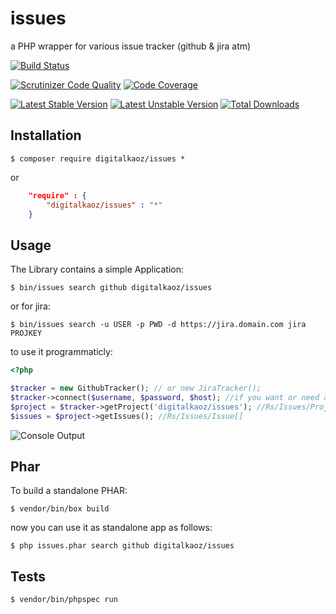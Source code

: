 issues
======

a PHP wrapper for various issue tracker (github & jira atm)

[![Build Status](https://travis-ci.org/digitalkaoz/issues.svg?branch=master)](https://travis-ci.org/digitalkaoz/issues)

[![Scrutinizer Code Quality](https://scrutinizer-ci.com/g/digitalkaoz/issues/badges/quality-score.png?b=master)](https://scrutinizer-ci.com/g/digitalkaoz/issues/?branch=master)
[![Code Coverage](https://scrutinizer-ci.com/g/digitalkaoz/issues/badges/coverage.png?b=master)](https://scrutinizer-ci.com/g/digitalkaoz/issues/?branch=master)

[![Latest Stable Version](https://poser.pugx.org/digitalkaoz/issues/version.svg)](https://packagist.org/packages/digitalkaoz/issues)
[![Latest Unstable Version](https://poser.pugx.org/digitalkaoz/issues/v/unstable.svg)](//packagist.org/packages/digitalkaoz/issues) 
[![Total Downloads](https://poser.pugx.org/digitalkaoz/issues/downloads.svg)](https://packagist.org/packages/digitalkaoz/issues)


Installation
------------

```
$ composer require digitalkaoz/issues *
```

or

```json
    "require" : {
        "digitalkaoz/issues" : "*"
    }
```

Usage
-----

The Library contains a simple Application:

```
$ bin/issues search github digitalkaoz/issues
```

or for jira:

```
$ bin/issues search -u USER -p PWD -d https://jira.domain.com jira PROJKEY
```

to use it programmaticly:

```php
<?php

$tracker = new GithubTracker(); // or new JiraTracker();
$tracker->connect($username, $password, $host); //if you want or need authentication
$project = $tracker->getProject('digitalkaoz/issues'); //Rs/Issues/Project
$issues = $project->getIssues(); //Rs/Issues/Issue[]

```

![Console Output](http://i57.tinypic.com/vrgfg2.png)

Phar
----

To build a standalone PHAR:

```
$ vendor/bin/box build
```

now you can use it as standalone app as follows:

```
$ php issues.phar search github digitalkaoz/issues
```

Tests
-----

```
$ vendor/bin/phpspec run
```
